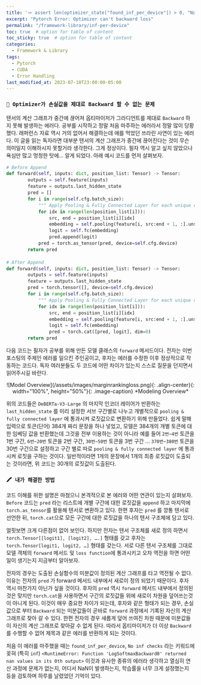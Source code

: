 ```yaml
---
title: '🪢 assert len(optimizer_state["found_inf_per_device"]) > 0, "No inf checks were recorded for this optimizer." AssertionError: No inf checks were recorded for this optimizer.'
excerpt: "Pytorch Error: Optimizer can't backward loss"
permalink: "/framework-library/inf-per-device"
toc: true  # option for table of content
toc_sticky: true  # option for table of content
categories:
  - Framework & Library
tags:
  - Pytorch
  - CUDA
  - Error Handling
last_modified_at: 2023-07-10T23:00:00-05:00
---
```


### `🤔 Optimizer가 손실값을 제대로 Backward 할 수 없는 문제`

텐서의 계산 그래프가 중간에 끊어져 옵티마이저가 그라디언트를 제대로 `Backward` 하지 못해 발생하는 에러다. 공부를 시작하고 정말 처음 마주하는 에러라서 정말 많이 당황했다. 래퍼런스 자료 역시 거의 없어서 해결하는데 애를 먹었던  쓰라린 사연이 있는 에러다. 이 글을 읽는 독자라면 대부분 텐서의 계산 그래프가 중간에 끊어진다는 것이 무슨 의미일지 이해하시지 못할거라 생각한다. 그게 정상이다. 필자 역시 알고 싶지 않았으나 욕심만 많고 멍청한 탓에… 알게 되었다. 아래 예시 코드를 먼저 살펴보자.

```python
# Before Append
def forward(self, inputs: dict, position_list: Tensor) -> Tensor:
        outputs = self.feature(inputs)
        feature = outputs.last_hidden_state
        pred = []
        for i in range(self.cfg.batch_size):
            """ Apply Pooling & Fully Connected Layer for each unique cell in batch (one notebook_id) """
            for idx in range(len(position_list[i])):
                src, end = position_list[i][idx]
                embedding = self.pooling(feature[i, src:end + 1, :].unsqueeze(dim=0))  # maybe don't need mask
                logit = self.fc(embedding)
                pred.append(logit)  
            pred = torch.as_tensor(pred, device=self.cfg.device)
        return pred

# After Append
def forward(self, inputs: dict, position_list: Tensor) -> Tensor:
        outputs = self.feature(inputs)
        feature = outputs.last_hidden_state
        pred = torch.tensor([], device=self.cfg.device)
        for i in range(self.cfg.batch_size):
            """ Apply Pooling & Fully Connected Layer for each unique cell in batch (one notebook_id) """
            for idx in range(len(position_list[i])):
                src, end = position_list[i][idx]
                embedding = self.pooling(feature[i, src:end + 1, :].unsqueeze(dim=0))  # maybe don't need mask
                logit = self.fc(embedding)
                pred = torch.cat([pred, logit], dim=0)
        return pred
```

다음 코드는 필자가 공부를 위해 만든 모델 클래스의 `forward` 메서드이다. 전자는 이번 포스팅의 주제인 에러를 일으킨 주인공이고, 후자는 에러를 수정한 이후 정상적으로 작동하는 코드다. 독자 여러분들도 두 코드에 어떤 차이가 있는지 스스로 질문을 던지면서 읽어주시길 바란다. 
<p markdown="1" align="center">
![Model Overview](/assets/images/marginrankingloss.png){: .align-center}{: width="100%", height="50%"}{: .image-caption}
*Modeling Overview*
</p>

위의 코드들은 `DeBERTa-V3-Large` 의 마지막 인코더 레이어가 반환하는 `last_hidden_state` 를 미리 설정한 서브 구간별로 나누고 개별적으로 `pooling & fully connected layer` 에 통과시켜 로짓값으로 변환하기 위해 만들었다. 쉽게 말해 입력으로 토큰(단어) 384개 짜리 문장을 하나 넣었고, 모델은 384개의 개별 토큰에 대한 임베딩 값을 반환했는데 그것을 전부 이용하는 것이 아니라 예를 들어 `2번~4번` 토큰을 1번 구간, `6번~20번` 토큰을 2번 구간, `30번~50번` 토큰을 3번 구간 … `370번~380번` 토큰을 30번 구간으로 설정하고 구간 별로 따로 `pooling & fully connected layer` 에 통과시켜 로짓을 구하는 것이다. 일반적이라면 1개의 문장에서 1개의 최종 로짓값이 도출되는 것이라면, 위 코드는 30개의 로짓값이 도출된다. 

### `🖍️ 내가 해결한 방법`

코드 이해를 위한 설명은 마쳤으니 본격적으로 본 에러와 어떤 연관이 있는지 살펴보자. `Before` 코드는 `pred` 라는 리스트에 개별 구간에 대한 로짓값을 `append` 하고 마지막에 `torch.as_tensor`를 활용해 텐서로 변환하고 있다. 한편 후자는 `pred` 를 깡통 텐서로 선언한 뒤, `torch.cat`으로 모든 구간에 대한 로짓값을 하나의 텐서 구조체에 담고 있다. 

얼핏보면 크게 다른점이 없어 보인다. 하지만 전자는 텐서 구조체를 새로 정의 하면서 `torch.Tensor[[logit1], [logit2], ….]` 형태를 갖고 후자는 `torch.Tensor[logit1, logit2, …]` 형태를 갖는다. 서로 다른 텐서 구조체를 그대로 모델 객체의 `forward` 메서드 및 `loss function`에 통과시키고 오차 역전을 하면 어떤 일이 생기는지 지금부터 알아보자.

전자의 경우는 도출된 손실함수의 미분값이 정의된 계산 그래프를 타고 역전될 수 없다. 이유는 전자의 `pred` 가 forward 메서드 내부에서 새로이 정의 되었기 때문이다. 후자 역시 마찬가지 아닌가 싶을 것이다. 후자의 `pred` 역시 `forward` 메서드 내부에서 정의된 것은 맞지만 `torch.cat`을 사용하면서 구간의 로짓값들 위에 새로이 차원을 덮어쓰는것이 아니게 된다. 이것이 매우 중요한 차이가 되는데, 후자와 같은 형태가 되는 경우, 손실값으로 부터 `Backward` 되는 미분값들이 곧바로 `forward` 과정에서 기록된 자신의 계산 그래프로 찾아 갈 수 있다. 한편 전자의 경우 새롭게 덮어 쓰여진 차원 때문에 미분값들이 자신의 계산 그래프로 찾아갈 수 없게 된다. 따라서 옵티마이저가 더 이상 `Backward` 를 수행할 수 없어 제목과 같은 에러를 반환하게 되는 것이다. 

처음 이 에러를 마주했을 때는  `found_inf_per_device`, `No inf checks` 라는 키워드에 꽂혀 (특히 `inf`)  `<RuntimeError: Function 'LogSoftmaxBackward0' returned nan values in its 0th output>` 이것과 유사한 종류의 에러라 생각하고 열심히 연산 과정에 문제가 없는지, 어디서 NaN이 발생하는지, 학습률을 너무 크게 설정했는지 등을 검토하며 하루를 날렸었던 기억이 있다.
